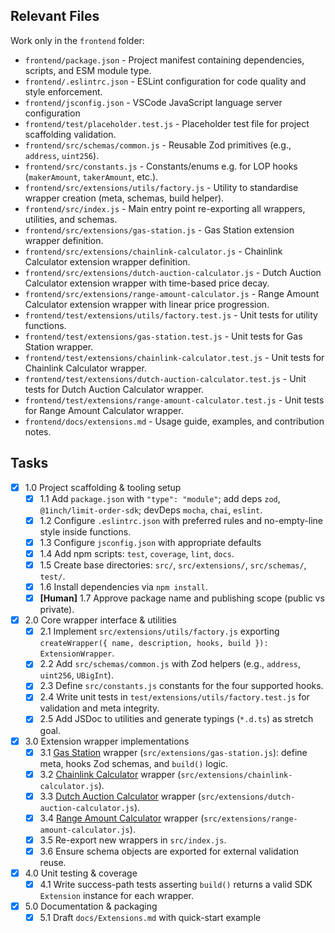 ## Relevant Files

Work only in the `frontend` folder:

- `frontend/package.json` - Project manifest containing dependencies, scripts, and ESM module type.
- `frontend/.eslintrc.json` - ESLint configuration for code quality and style enforcement.
- `frontend/jsconfig.json` - VSCode JavaScript language server configuration
- `frontend/test/placeholder.test.js` - Placeholder test file for project scaffolding validation.
- `frontend/src/schemas/common.js` - Reusable Zod primitives (e.g., `address`, `uint256`).
- `frontend/src/constants.js` - Constants/enums e.g. for LOP hooks (`makerAmount`, `takerAmount`, etc.).
- `frontend/src/extensions/utils/factory.js` - Utility to standardise wrapper creation (meta, schemas, build helper).
- `frontend/src/index.js` - Main entry point re-exporting all wrappers, utilities, and schemas.
- `frontend/src/extensions/gas-station.js` - Gas Station extension wrapper definition.
- `frontend/src/extensions/chainlink-calculator.js` - Chainlink Calculator extension wrapper definition.
- `frontend/src/extensions/dutch-auction-calculator.js` - Dutch Auction Calculator extension wrapper with time-based price decay.
- `frontend/src/extensions/range-amount-calculator.js` - Range Amount Calculator extension wrapper with linear price progression.
- `frontend/test/extensions/utils/factory.test.js` - Unit tests for utility functions.
- `frontend/test/extensions/gas-station.test.js` - Unit tests for Gas Station wrapper.
- `frontend/test/extensions/chainlink-calculator.test.js` - Unit tests for Chainlink Calculator wrapper.
- `frontend/test/extensions/dutch-auction-calculator.test.js` - Unit tests for Dutch Auction Calculator wrapper.
- `frontend/test/extensions/range-amount-calculator.test.js` - Unit tests for Range Amount Calculator wrapper.
- `frontend/docs/extensions.md` - Usage guide, examples, and contribution notes.

## Tasks

- [x] 1.0 Project scaffolding & tooling setup
  - [x] 1.1 Add `package.json` with `"type": "module"`; add deps `zod`, `@1inch/limit-order-sdk`; devDeps `mocha`, `chai`, `eslint`.
  - [x] 1.2 Configure `.eslintrc.json` with preferred rules and no-empty-line style inside functions.
  - [x] 1.3 Configure `jsconfig.json` with appropriate defaults
  - [x] 1.4 Add npm scripts: `test`, `coverage`, `lint`, `docs`.
  - [x] 1.5 Create base directories: `src/`, `src/extensions/`, `src/schemas/`, `test/`.
  - [x] 1.6 Install dependencies via `npm install`.
  - [x] **[Human]** 1.7 Approve package name and publishing scope (public vs private).

- [x] 2.0 Core wrapper interface & utilities
  - [x] 2.1 Implement `src/extensions/utils/factory.js` exporting `createWrapper({ name, description, hooks, build }): ExtensionWrapper`.
  - [x] 2.2 Add `src/schemas/common.js` with Zod helpers (e.g., `address`, `uint256`, `UBigInt`).
  - [x] 2.3 Define `src/constants.js` constants for the four supported hooks.
  - [x] 2.4 Write unit tests in `test/extensions/utils/factory.test.js` for validation and meta integrity.
  - [x] 2.5 Add JSDoc to utilities and generate typings (`*.d.ts`) as stretch goal.

- [x] 3.0 Extension wrapper implementations
  - [x] 3.1 [Gas Station](/backend/contracts/extensions/GasStation.sol) wrapper (`src/extensions/gas-station.js`): define meta, hooks Zod schemas, and `build()` logic.
  - [x] 3.2 [Chainlink Calculator](/backend/node_modules/@1inch/limit-order-protocol-contract/contracts/extensions/ChainlinkCalculator.sol) wrapper (`src/extensions/chainlink-calculator.js`).
  - [x] 3.3 [Dutch Auction Calculator](/backend/node_modules/@1inch/limit-order-protocol-contract/contracts/extensions/DutchAuctionCalculator.sol) wrapper (`src/extensions/dutch-auction-calculator.js`).
  - [x] 3.4 [Range Amount Calculator](/backend/node_modules/@1inch/limit-order-protocol-contract/contracts/extensions/RangeAmountCalculator.sol) wrapper (`src/extensions/range-amount-calculator.js`).
  - [x] 3.5 Re-export new wrappers in `src/index.js`.
  - [x] 3.6 Ensure schema objects are exported for external validation reuse.

- [x] 4.0 Unit testing & coverage
  - [x] 4.1 Write success-path tests asserting `build()` returns a valid SDK `Extension` instance for each wrapper.

- [x] 5.0 Documentation & packaging
  - [x] 5.1 Draft `docs/Extensions.md` with quick-start example
